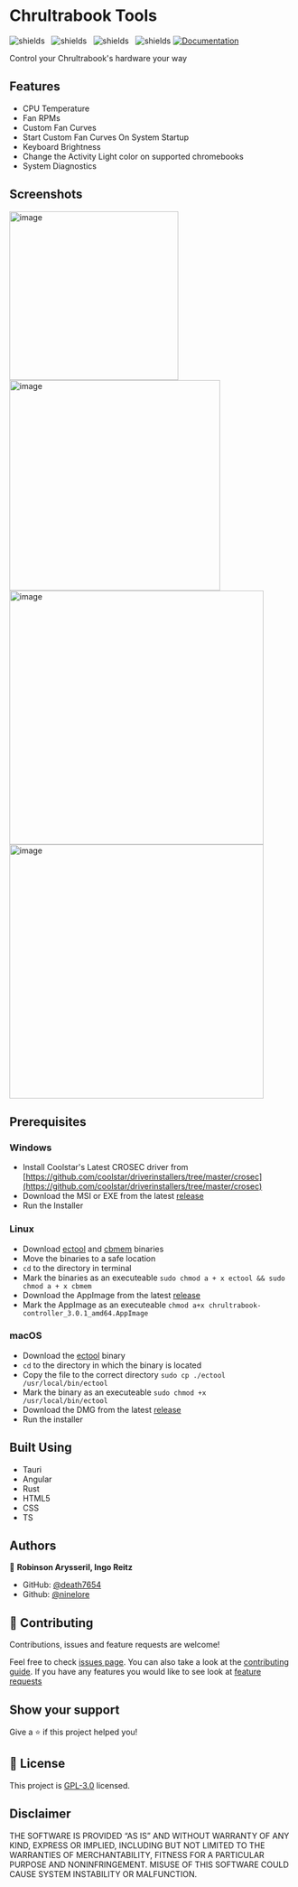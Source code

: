 # Chrultrabook Tools
<img src="https://img.shields.io/github/downloads/Death7654/Chrultrabook-Controller/total" alt="shields">&nbsp;&nbsp;
<img src="https://img.shields.io/github/contributors/Death7654/Chrultrabook-Controller?color=dark-green" alt="shields">&nbsp;&nbsp;
<img src="https://img.shields.io/github/forks/Death7654/Chrultrabook-Controller?style=social" alt="shields">&nbsp;&nbsp;
<img src="https://img.shields.io/github/stars/Death7654/Chrultrabook-Controller?style=social" alt="shields">
[![Documentation](https://img.shields.io/badge/documentation-yes-brightgreen.svg)](https://github.com/death7654/Chrultrabook-Tools/wiki/Installing)

Control your Chrultrabook's hardware your way

## Features
- CPU Temperature
- Fan RPMs
- Custom Fan Curves
- Start Custom Fan Curves On System Startup
- Keyboard Brightness
- Change the Activity Light color on supported chromebooks
- System Diagnostics

## Screenshots
<img width="299" alt="image" src="https://github.com/death7654/Chrultrabook-Tools/assets/72635727/6ddf5053-8d2f-421f-8f32-42372dce4a6f">
<img width="373" alt="image" src="https://github.com/death7654/Chrultrabook-Tools/assets/72635727/3c398863-257a-4187-b8d3-3731b0e831f6">
<img width="450" alt="image" src="https://github.com/death7654/Chrultrabook-Tools/assets/72635727/bf5662e3-1f67-4964-bfb6-1077ae927922">
<img width="450" alt="image" src="https://github.com/death7654/Chrultrabook-Tools/assets/72635727/90de8af1-ac26-4ff2-89bb-ad90207332a6">







## Prerequisites

### Windows
- Install Coolstar's Latest CROSEC driver from [https://github.com/coolstar/driverinstallers/tree/master/crosec](https://github.com/coolstar/driverinstallers/tree/master/crosec)
- Download the MSI or EXE from the latest [release](https://github.com/death7654/Chrultrabook-Tools/releases)
- Run the Installer

### Linux
- Download [ectool](https://tree123.org/files/utils/ectool) and [cbmem](https://tree123.org/files/utils/cbmem) binaries
- Move the binaries to a safe location
- ```cd``` to the directory in terminal
- Mark the binaries as an executeable ```sudo chmod a + x ectool && sudo chmod a + x cbmem```
- Download the AppImage from the latest [release](https://github.com/death7654/Chrultrabook-Tools/releases)
- Mark the AppImage as an executeable ```chmod a+x chrultrabook-controller_3.0.1_amd64.AppImage```

### macOS
- Download the [ectool](https://ethanthesleepy.one/public/chrultrabook/utils/) binary
- ```cd``` to the directory in which the binary is located
- Copy the file to the correct directory ```sudo cp ./ectool /usr/local/bin/ectool```
- Mark the binary as an executeable ```sudo chmod +x /usr/local/bin/ectool```
- Download the DMG from the latest [release](https://github.com/death7654/Chrultrabook-Tools/releases)
- Run the installer

## Built Using
- Tauri
- Angular
- Rust
- HTML5
- CSS
- TS

## Authors

👤 **Robinson Arysseril, Ingo Reitz**

* GitHub: [@death7654](https://github.com/death7654)
* Github: [@ninelore](https://github.com/ninelore)

## 🤝 Contributing

Contributions, issues and feature requests are welcome!

Feel free to check [issues page](https://github.com/death7654/Chrultrabook-Tools/issues?q=is%3Aissue+is%3Aopen+sort%3Aupdated-desc). 
You can also take a look at the [contributing guide](https://github.com/death7654/Chrultrabook-Tools/wiki/Contributing).
If you have any features you would like to see look at [feature requests](https://github.com/death7654/Chrultrabook-Tools/discussions)

## Show your support

Give a ⭐️ if this project helped you!


## 📝 License

This project is [GPL-3.0](https://github.com/death7654/Chrultrabook-Tools/blob/3.X.X/LICENSE) licensed.

## Disclaimer
THE SOFTWARE IS PROVIDED “AS IS” AND WITHOUT WARRANTY OF ANY KIND, EXPRESS OR IMPLIED, INCLUDING BUT NOT LIMITED TO THE WARRANTIES OF MERCHANTABILITY, FITNESS FOR A PARTICULAR PURPOSE AND NONINFRINGEMENT. MISUSE OF THIS SOFTWARE COULD CAUSE SYSTEM INSTABILITY OR MALFUNCTION.
